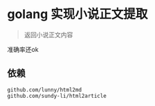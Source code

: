 # golang 实现小说正文提取

> 返回小说正文内容

准确率还ok



## 依赖

	github.com/lunny/html2md
	github.com/sundy-li/html2article


